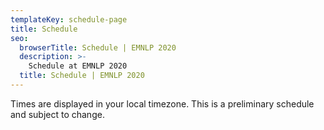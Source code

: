 ```yaml
---
templateKey: schedule-page
title: Schedule
seo:
  browserTitle: Schedule | EMNLP 2020
  description: >-
    Schedule at EMNLP 2020
  title: Schedule | EMNLP 2020
---
```


Times are displayed in your local timezone. This is a preliminary schedule and subject to change.